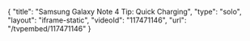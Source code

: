 {
    "title": "Samsung Galaxy Note 4 Tip:  Quick Charging",
    "type": "solo",
    "layout": "iframe-static",
    "videoId": "117471146",
    "url": "\/tvpembed\/117471146"
}